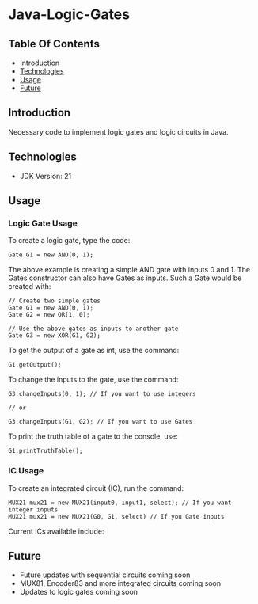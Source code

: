 # Java-Logic-Gates

## Table Of Contents
* [Introduction](#introduction)
* [Technologies](#technologies)
* [Usage](#usage)
* [Future](#future)

## Introduction
Necessary code to implement logic gates and logic circuits in Java.

## Technologies
* JDK Version: 21

## Usage
### Logic Gate Usage
To create a logic gate, type the code:
```
Gate G1 = new AND(0, 1);
```
The above example is creating a simple AND gate with inputs 0 and 1.
The Gates constructor can also have Gates as inputs. Such a Gate would be created with:
```
// Create two simple gates
Gate G1 = new AND(0, 1);
Gate G2 = new OR(1, 0);

// Use the above gates as inputs to another gate
Gate G3 = new XOR(G1, G2);
```
To get the output of a gate as int, use the command:
```
G1.getOutput();
```
To change the inputs to the gate, use the command:
```
G3.changeInputs(0, 1); // If you want to use integers

// or

G3.changeInputs(G1, G2); // If you want to use Gates
```
To print the truth table of a gate to the console, use:
```
G1.printTruthTable();
```
### IC Usage
To create an integrated circuit (IC), run the command:
```
MUX21 mux21 = new MUX21(input0, input1, select); // If you want integer inputs
MUX21 mux21 = new MUX21(G0, G1, select) // If you Gate inputs
```
Current ICs available include:


## Future
- Future updates with sequential circuits coming soon
- MUX81, Encoder83 and more integrated circuits coming soon
- Updates to logic gates coming soon


